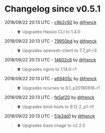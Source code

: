 # Changelog since v0.5.1

2018/09/22 20:13 UTC - [c9b2c92](https://github.com/hassio-addons/addon-ide/commit/c9b2c92ea5a8492b41cc930ca8cee65581bea9e1) by [@frenck](https://github.com/frenck)
> :arrow_up: Upgrades Hassio CLI to 1.4.0 

2018/09/22 20:13 UTC - [79950bd](https://github.com/hassio-addons/addon-ide/commit/79950bd1aa1807fb00cf71e6a6081847f463fd42) by [@frenck](https://github.com/frenck)
> :arrow_up: Upgrades openssh-client to 7.7_p1-r3 

2018/09/22 20:13 UTC - [14602c8](https://github.com/hassio-addons/addon-ide/commit/14602c833852c1caec6e9cd7851a4d48d2da69c9) by [@frenck](https://github.com/frenck)
> :arrow_up: Upgrades nginx to 1.14.0-r1 

2018/09/22 20:13 UTC - [a69405c](https://github.com/hassio-addons/addon-ide/commit/a69405c565353d3e406b1448e1136c9dae7e40eb) by [@frenck](https://github.com/frenck)
> :arrow_up: Upgrades ncurses to 6.1_p20180818-r1 

2018/09/22 20:13 UTC - [fe5af20](https://github.com/hassio-addons/addon-ide/commit/fe5af207d76987f11013194d7e5ec7ee151e773a) by [@frenck](https://github.com/frenck)
> :arrow_up: Upgrades bind-tools to 9.12.2_p1-r0 

2018/09/22 20:13 UTC - [51e2dd1](https://github.com/hassio-addons/addon-ide/commit/51e2dd15083fae4aab8862a0ccc652a17e9fdf7f) by [@frenck](https://github.com/frenck)
> :arrow_up: Upgrades base image to v2.2.0 

